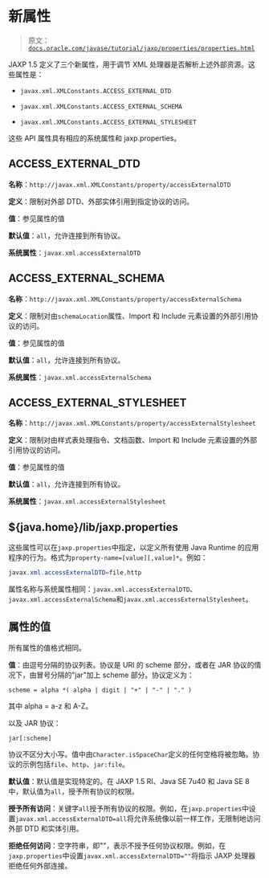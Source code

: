 # 新属性

> 原文：[`docs.oracle.com/javase/tutorial/jaxp/properties/properties.html`](https://docs.oracle.com/javase/tutorial/jaxp/properties/properties.html)

JAXP 1.5 定义了三个新属性，用于调节 XML 处理器是否解析上述外部资源。这些属性是：

+   `javax.xml.XMLConstants.ACCESS_EXTERNAL_DTD`

+   `javax.xml.XMLConstants.ACCESS_EXTERNAL_SCHEMA`

+   `javax.xml.XMLConstants.ACCESS_EXTERNAL_STYLESHEET`

这些 API 属性具有相应的系统属性和 jaxp.properties。

## ACCESS_EXTERNAL_DTD

**名称**：`http://javax.xml.XMLConstants/property/accessExternalDTD`

**定义**：限制对外部 DTD、外部实体引用到指定协议的访问。

**值**：参见属性的值

**默认值**：`all`，允许连接到所有协议。

**系统属性**：`javax.xml.accessExternalDTD`

## ACCESS_EXTERNAL_SCHEMA

**名称**：`http://javax.xml.XMLConstants/property/accessExternalSchema`

**定义**：限制对由`schemaLocation`属性、Import 和 Include 元素设置的外部引用协议的访问。

**值**：参见属性的值

**默认值**：`all`，允许连接到所有协议。

**系统属性**：`javax.xml.accessExternalSchema`

## ACCESS_EXTERNAL_STYLESHEET

**名称**：`http://javax.xml.XMLConstants/property/accessExternalStylesheet`

**定义**：限制对由样式表处理指令、文档函数、Import 和 Include 元素设置的外部引用协议的访问。

**值**：参见属性的值

**默认值**：`all`，允许连接到所有协议。

**系统属性**：`javax.xml.accessExternalStylesheet`

## ${java.home}/lib/jaxp.properties

这些属性可以在`jaxp.properties`中指定，以定义所有使用 Java Runtime 的应用程序的行为。格式为`property-name=[value][,value]*`。例如：

```java
javax.xml.accessExternalDTD=file,http

```

属性名称与系统属性相同：`javax.xml.accessExternalDTD`、`javax.xml.accessExternalSchema`和`javax.xml.accessExternalStylesheet`。

## 属性的值

所有属性的值格式相同。

**值**：由逗号分隔的协议列表。协议是 URI 的 scheme 部分，或者在 JAR 协议的情况下，由冒号分隔的"jar"加上 scheme 部分。协议定义为：

`scheme = alpha *( alpha | digit | "+" | "-" | "." )`

其中 alpha = a-z 和 A-Z。

以及 JAR 协议：

`jar[:scheme]`

协议不区分大小写。值中由`Character.isSpaceChar`定义的任何空格将被忽略。协议的示例包括`file`、`http`、`jar:file`。

**默认值**：默认值是实现特定的。在 JAXP 1.5 RI、Java SE 7u40 和 Java SE 8 中，默认值为`all`，授予所有协议的权限。

**授予所有访问**：关键字`all`授予所有协议的权限。例如，在`jaxp.properties`中设置`javax.xml.accessExternalDTD=all`将允许系统像以前一样工作，无限制地访问外部 DTD 和实体引用。

**拒绝任何访问**：空字符串，即""，表示不授予任何协议权限。例如，在`jaxp.properties`中设置`javax.xml.accessExternalDTD=""`将指示 JAXP 处理器拒绝任何外部连接。
